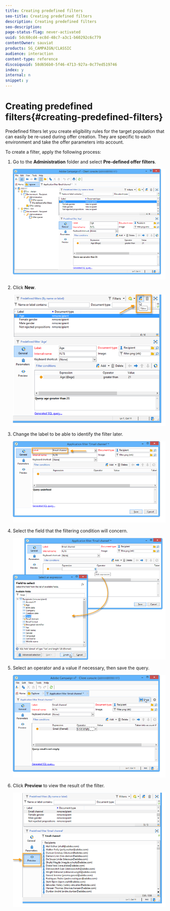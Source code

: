```yaml
---
title: Creating predefined filters
seo-title: Creating predefined filters
description: Creating predefined filters
seo-description: 
page-status-flag: never-activated
uuid: 5dc60cd4-ec8d-48c7-a3c1-b60292c6c779
contentOwner: sauviat
products: SG_CAMPAIGN/CLASSIC
audience: interaction
content-type: reference
discoiquuid: 58d656b0-5f46-4713-927a-0c77ed519746
index: y
internal: n
snippet: y
---
```


# Creating predefined filters{#creating-predefined-filters}

 Predefined filters let you create eligibility rules for the target population that can easily be re-used during offer creation. They are specific to each environment and take the offer parameters into account.

To create a filter, apply the following process:

1. Go to the **Administration** folder and select **Pre-defined offer filters**.

   ![](assets/offer_filter_create_005.png)

1. Click **New**.

   ![](assets/offer_filter_create_001.png)

1. Change the label to be able to identify the filter later.

   ![](assets/offer_filter_create_002.png)

1. Select the field that the filtering condition will concern.

   ![](assets/offer_filter_create_003.png)

1. Select an operator and a value if necessary, then save the query.

   ![](assets/offer_filter_create_004.png)

1. Click **Preview** to view the result of the filter.

   ![](assets/offer_filter_create_006.png)


